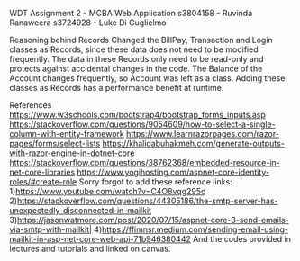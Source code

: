 WDT Assignment 2  - MCBA Web Application
s3804158 - Ruvinda Ranaweera
s3724928 - Luke Di Guglielmo

Reasoning behind Records
Changed the BillPay, Transaction and Login classes as Records, since these data does not need to be modified frequently. 
The data in these Records only need to be read-only and protects against accidental changes in the code.
The Balance of the Account changes frequently, so Account was left as a class.
Adding these classes as Records has a performance benefit at runtime.

References
https://www.w3schools.com/bootstrap4/bootstrap_forms_inputs.asp
https://stackoverflow.com/questions/9054609/how-to-select-a-single-column-with-entity-framework
https://www.learnrazorpages.com/razor-pages/forms/select-lists
https://khalidabuhakmeh.com/generate-outputs-with-razor-engine-in-dotnet-core
https://stackoverflow.com/questions/38762368/embedded-resource-in-net-core-libraries
https://www.yogihosting.com/aspnet-core-identity-roles/#create-role
Sorry forgot to add these reference links:
1)https://www.youtube.com/watch?v=C4O8vqg295o
2)https://stackoverflow.com/questions/44305186/the-smtp-server-has-unexpectedly-disconnected-in-mailkit
3)https://jasonwatmore.com/post/2020/07/15/aspnet-core-3-send-emails-via-smtp-with-mailkit|
4)https://ffimnsr.medium.com/sending-email-using-mailkit-in-asp-net-core-web-api-71b946380442
And the codes provided in lectures and tutorials and linked on canvas.